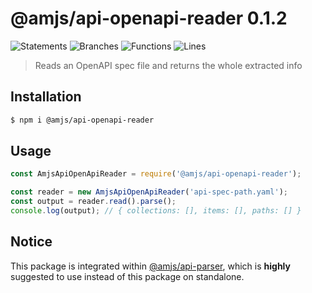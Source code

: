 # @amjs/api-openapi-reader 0.1.2

![Statements](https://img.shields.io/badge/Statements-100%25-brightgreen.svg) ![Branches](https://img.shields.io/badge/Branches-100%25-brightgreen.svg) ![Functions](https://img.shields.io/badge/Functions-100%25-brightgreen.svg) ![Lines](https://img.shields.io/badge/Lines-100%25-brightgreen.svg)

> Reads an OpenAPI spec file and returns the whole extracted info

## Installation

```bash
$ npm i @amjs/api-openapi-reader
```
## Usage

```javascript
const AmjsApiOpenApiReader = require('@amjs/api-openapi-reader');

const reader = new AmjsApiOpenApiReader('api-spec-path.yaml');
const output = reader.read().parse();
console.log(output); // { collections: [], items: [], paths: [] }
```
## Notice

This package is integrated within [@amjs/api-parser](https://www.npmjs.com/package/@amjs/api-parser),
which is __highly__ suggested to use instead of this package on standalone.
